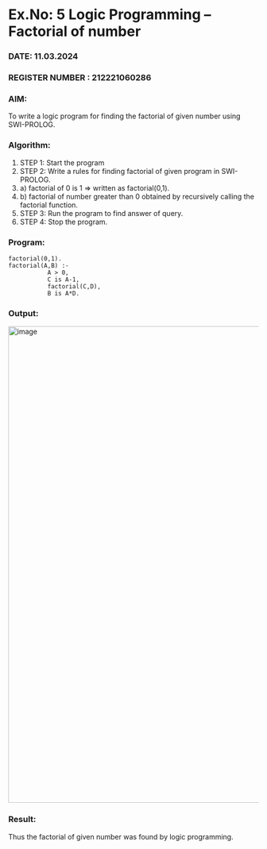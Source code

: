 # Ex.No: 5   Logic Programming – Factorial of number   
### DATE: 11.03.2024                                                                            
### REGISTER NUMBER : 212221060286
### AIM: 
To  write  a logic program for finding the factorial of given number using SWI-PROLOG. 
### Algorithm:
1. STEP 1: Start the program
2. STEP 2:  Write a rules for finding factorial of given program in SWI-PROLOG.
3.   a)	factorial of 0 is 1 => written as factorial(0,1).
4.   b)	factorial of number greater than 0 obtained by recursively calling the factorial    function.
5. STEP 3: Run the program  to find answer of  query.
6. STEP 4: Stop the program.

### Program:
```
factorial(0,1).
factorial(A,B) :-  
           A > 0, 
           C is A-1,
           factorial(C,D),
           B is A*D.
```


### Output:

<img width="960" alt="image" src="https://github.com/thrishag/AI_Lab_2023-24/assets/98105360/55a88881-5978-4cc2-bcf9-0503bedf535f">


### Result:
Thus the factorial of given number was found by logic programming. 
